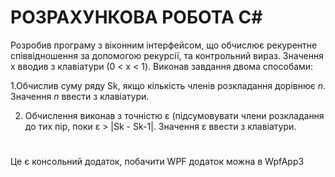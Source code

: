 ﻿# РОЗРАХУНКОВА РОБОТА С#

Розробив програму з віконним інтерфейсом, що обчислює рекурентне  співвідношення за допомогою рекурсії, та контрольний вираз.  Значення x вводив з клавіатури (0 < x < 1). Виконав завдання двома  способами:

1.Обчислив суму ряду Sk, якщо кількість членів розкладання дорівнює  _n_. Значення _n_ ввести з клавіатури.

2. Обчислення виконав з точністю ε (підсумовувати члени розкладання  до тих пір, поки ε > |Sk - Sk-1|. Значення ε ввести з клавіатури.
#
Це є консольний додаток, побачити WPF додаток можна в WpfApp3
